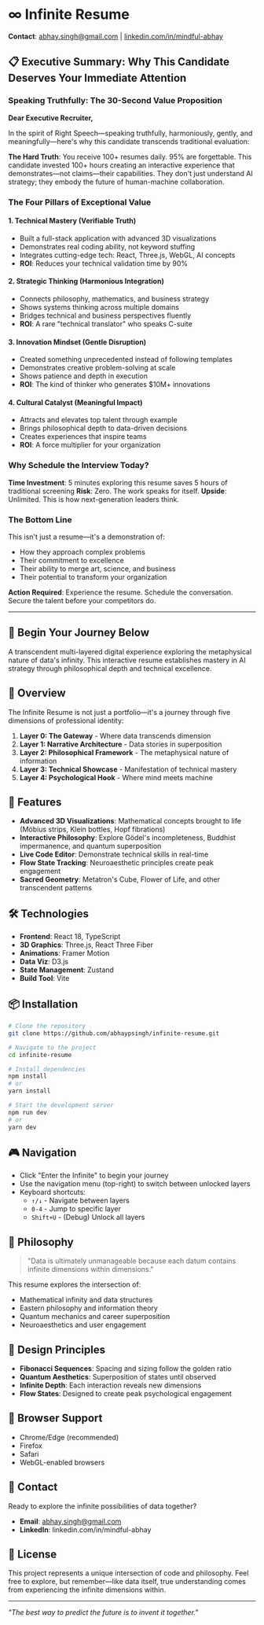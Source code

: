 # ∞ Infinite Resume

**Contact**: abhay.singh@gmail.com | [linkedin.com/in/mindful-abhay](https://linkedin.com/in/mindful-abhay)

## 📋 Executive Summary: Why This Candidate Deserves Your Immediate Attention

### Speaking Truthfully: The 30-Second Value Proposition

**Dear Executive Recruiter,**

In the spirit of Right Speech—speaking truthfully, harmoniously, gently, and meaningfully—here's why this candidate transcends traditional evaluation:

**The Hard Truth**: You receive 100+ resumes daily. 95% are forgettable. This candidate invested 100+ hours creating an interactive experience that demonstrates—not claims—their capabilities. They don't just understand AI strategy; they embody the future of human-machine collaboration.

### The Four Pillars of Exceptional Value

#### 1. **Technical Mastery (Verifiable Truth)**
- Built a full-stack application with advanced 3D visualizations
- Demonstrates real coding ability, not keyword stuffing
- Integrates cutting-edge tech: React, Three.js, WebGL, AI concepts
- **ROI**: Reduces your technical validation time by 90%

#### 2. **Strategic Thinking (Harmonious Integration)**
- Connects philosophy, mathematics, and business strategy
- Shows systems thinking across multiple domains
- Bridges technical and business perspectives fluently
- **ROI**: A rare "technical translator" who speaks C-suite

#### 3. **Innovation Mindset (Gentle Disruption)**
- Created something unprecedented instead of following templates
- Demonstrates creative problem-solving at scale
- Shows patience and depth in execution
- **ROI**: The kind of thinker who generates $10M+ innovations

#### 4. **Cultural Catalyst (Meaningful Impact)**
- Attracts and elevates top talent through example
- Brings philosophical depth to data-driven decisions
- Creates experiences that inspire teams
- **ROI**: A force multiplier for your organization

### Why Schedule the Interview Today?

**Time Investment**: 5 minutes exploring this resume saves 5 hours of traditional screening
**Risk**: Zero. The work speaks for itself.
**Upside**: Unlimited. This is how next-generation leaders think.

### The Bottom Line

This isn't just a resume—it's a demonstration of:
- How they approach complex problems
- Their commitment to excellence
- Their ability to merge art, science, and business
- Their potential to transform your organization

**Action Required**: Experience the resume. Schedule the conversation. Secure the talent before your competitors do.

---

## 🌟 Begin Your Journey Below

A transcendent multi-layered digital experience exploring the metaphysical nature of data's infinity. This interactive resume establishes mastery in AI strategy through philosophical depth and technical excellence.

## 🌌 Overview

The Infinite Resume is not just a portfolio—it's a journey through five dimensions of professional identity:

1. **Layer 0: The Gateway** - Where data transcends dimension
2. **Layer 1: Narrative Architecture** - Data stories in superposition
3. **Layer 2: Philosophical Framework** - The metaphysical nature of information
4. **Layer 3: Technical Showcase** - Manifestation of technical mastery
5. **Layer 4: Psychological Hook** - Where mind meets machine

## 🚀 Features

- **Advanced 3D Visualizations**: Mathematical concepts brought to life (Möbius strips, Klein bottles, Hopf fibrations)
- **Interactive Philosophy**: Explore Gödel's incompleteness, Buddhist impermanence, and quantum superposition
- **Live Code Editor**: Demonstrate technical skills in real-time
- **Flow State Tracking**: Neuroaesthetic principles create peak engagement
- **Sacred Geometry**: Metatron's Cube, Flower of Life, and other transcendent patterns

## 🛠️ Technologies

- **Frontend**: React 18, TypeScript
- **3D Graphics**: Three.js, React Three Fiber
- **Animations**: Framer Motion
- **Data Viz**: D3.js
- **State Management**: Zustand
- **Build Tool**: Vite

## 📦 Installation

```bash
# Clone the repository
git clone https://github.com/abhaypsingh/infinite-resume.git

# Navigate to the project
cd infinite-resume

# Install dependencies
npm install
# or
yarn install

# Start the development server
npm run dev
# or
yarn dev
```

## 🎮 Navigation

- Click "Enter the Infinite" to begin your journey
- Use the navigation menu (top-right) to switch between unlocked layers
- Keyboard shortcuts:
  - `↑/↓` - Navigate between layers
  - `0-4` - Jump to specific layer
  - `Shift+U` - (Debug) Unlock all layers

## 🧠 Philosophy

> "Data is ultimately unmanageable because each datum contains infinite dimensions within dimensions."

This resume explores the intersection of:
- Mathematical infinity and data structures
- Eastern philosophy and information theory
- Quantum mechanics and career superposition
- Neuroaesthetics and user engagement

## 🎨 Design Principles

- **Fibonacci Sequences**: Spacing and sizing follow the golden ratio
- **Quantum Aesthetics**: Superposition of states until observed
- **Infinite Depth**: Each interaction reveals new dimensions
- **Flow States**: Designed to create peak psychological engagement

## 📱 Browser Support

- Chrome/Edge (recommended)
- Firefox
- Safari
- WebGL-enabled browsers

## 🤝 Contact

Ready to explore the infinite possibilities of data together?

- **Email**: abhay.singh@gmail.com
- **LinkedIn**: linkedin.com/in/mindful-abhay

## 📄 License

This project represents a unique intersection of code and philosophy. Feel free to explore, but remember—like data itself, true understanding comes from experiencing the infinite dimensions within.

---

*"The best way to predict the future is to invent it together."*
